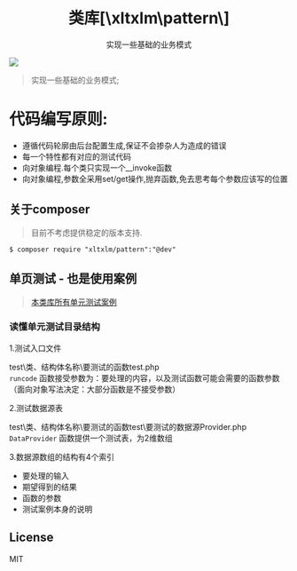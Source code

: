 <h1 align="center"> 类库[\xltxlm\pattern\] </h1>
<p align="center"> 实现一些基础的业务模式</p>

![](https://github.com/xltxlm/pattern/workflows/单元测试/badge.svg)

> 实现一些基础的业务模式;

# 代码编写原则:
- 遵循代码轮廓由后台配置生成,保证不会掺杂人为造成的错误
- 每一个特性都有对应的测试代码
- 向对象编程.每个类只实现一个__invoke函数
- 向对象编程,参数全采用set/get操作,抛弃函数,免去思考每个参数应该写的位置

## 关于composer

> 目前不考虑提供稳定的版本支持.

```shell
$ composer require "xltxlm/pattern":"@dev"
```

## 单页测试 - 也是使用案例

>[本类库所有单元测试案例](./test/)

### 读懂单元测试目录结构

1.测试入口文件

test\类、结构体名称\要测试的函数test.php<br>
`runcode` 函数接受参数为：要处理的内容，以及测试函数可能会需要的函数参数（面向对象写法决定：大部分函数是不接受参数）

2.测试数据源表

test\类、结构体名称\要测试的函数test\要测试的数据源Provider.php<br>
`DataProvider` 函数提供一个测试表，为2维数组 <br>

3.数据源数组的结构有4个索引

* 要处理的输入
* 期望得到的结果
* 函数的参数
* 测试案例本身的说明

## License
MIT

